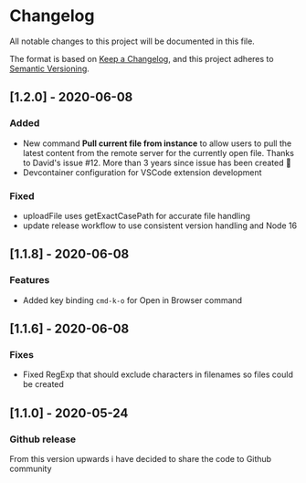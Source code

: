 # Changelog
All notable changes to this project will be documented in this file.

The format is based on [Keep a Changelog](https://keepachangelog.com/en/1.0.0/),
and this project adheres to [Semantic Versioning](https://semver.org/spec/v2.0.0.html).

## [1.2.0] - 2020-06-08

### Added

- New command **Pull current file from instance** to allow users to pull the latest content from the remote server for the currently open file. Thanks to David's issue #12. More than 3 years since issue has been created 🤯
- Devcontainer configuration for VSCode extension development

### Fixed

- uploadFile uses getExactCasePath for accurate file handling
- update release workflow to use consistent version handling and Node 16

## [1.1.8] - 2020-06-08

### Features

* Added key binding `cmd-k-o` for Open in Browser command

## [1.1.6] - 2020-06-08

### Fixes

* Fixed RegExp that should exclude characters in filenames so files could be created

## [1.1.0] - 2020-05-24

### Github release

From this version upwards i have decided to share the code to Github community
